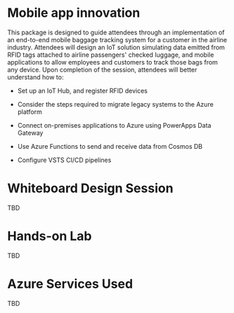 # Mobile app innovation


This package is designed to guide attendees through an implementation of an end-to-end mobile baggage tracking system for a customer in the airline industry. Attendees will design an IoT solution simulating data emitted from RFID tags attached to airline passengers' checked luggage, and mobile applications to allow employees and customers to track those bags from any device. Upon completion of the session, attendees will better understand how to:

-   Set up an IoT Hub, and register RFID devices

-   Consider the steps required to migrate legacy systems to the Azure platform

-   Connect on-premises applications to Azure using PowerApps Data Gateway

-   Use Azure Functions to send and receive data from Cosmos DB

-   Configure VSTS CI/CD pipelines


# Whiteboard Design Session

TBD

# Hands-on Lab

TBD

# Azure Services Used 

TBD

